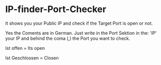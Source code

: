 # IP-finder-Port-Checker
It shows you your Public IP and check if the Target Port is open or not.

Yes the Coments are in German.
Just write in the Port Sektion in the:  'IP' your IP and behind the coma (,) the Port you want to check.

Ist offen = Its open



Ist Geschlossen = Closen
